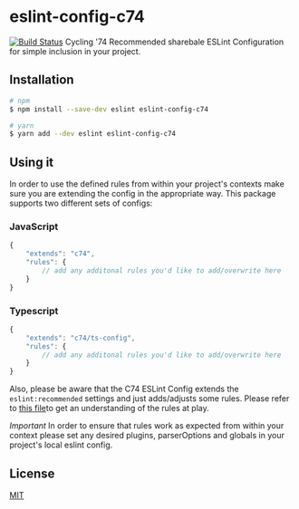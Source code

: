 # eslint-config-c74
[![Build Status](https://travis-ci.org/Cycling74/eslint-config-c74.svg?branch=master)](https://travis-ci.org/Cycling74/eslint-config-c74)
Cycling '74 Recommended sharebale ESLint Configuration for simple inclusion in your project.

## Installation

```sh
# npm
$ npm install --save-dev eslint eslint-config-c74
```

```sh
# yarn
$ yarn add --dev eslint eslint-config-c74
```
## Using it
In order to use the defined rules from within your project's contexts make sure you are extending the config in the appropriate way.
This package supports two different sets of configs:

### JavaScript

```js
{
	"extends": "c74",
	"rules": {
		// add any additonal rules you'd like to add/overwrite here
	}
}
```

### Typescript
```js
{
	"extends": "c74/ts-config",
	"rules": {
		// add any additonal rules you'd like to add/overwrite here
	}
}
```

Also, please be aware that the C74 ESLint Config extends the `eslint:recommended` settings and just adds/adjusts some rules. Please refer to [this file](src/index.ts)to get an understanding of the rules at play.

*Important* In order to ensure that rules work as expected from within your context please set any desired plugins, parserOptions and globals in your project's local eslint config.

## License

[MIT](LICENSE)
